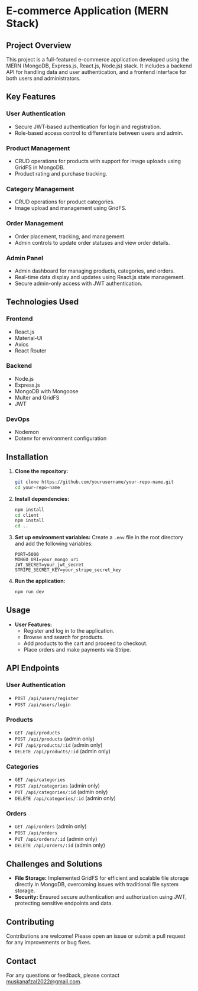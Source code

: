 

# E-commerce Application (MERN Stack)

## Project Overview

This project is a full-featured e-commerce application developed using the MERN (MongoDB, Express.js, React.js, Node.js) stack. It includes a backend API for handling data and user authentication, and a frontend interface for both users and administrators. 

## Key Features

### User Authentication
- Secure JWT-based authentication for login and registration.
- Role-based access control to differentiate between users and admin.

### Product Management
- CRUD operations for products with support for image uploads using GridFS in MongoDB.
- Product rating and purchase tracking.

### Category Management
- CRUD operations for product categories.
- Image upload and management using GridFS.

### Order Management
- Order placement, tracking, and management.
- Admin controls to update order statuses and view order details.


### Admin Panel
- Admin dashboard for managing products, categories, and orders.
- Real-time data display and updates using React.js state management.
- Secure admin-only access with JWT authentication.

## Technologies Used

### Frontend
- React.js
- Material-UI
- Axios
- React Router

### Backend
- Node.js
- Express.js
- MongoDB with Mongoose
- Multer and GridFS
- JWT

### DevOps
- Nodemon
- Dotenv for environment configuration

## Installation

1. **Clone the repository:**
   ```bash
   git clone https://github.com/yourusername/your-repo-name.git
   cd your-repo-name
   ```

2. **Install dependencies:**
   ```bash
   npm install
   cd client
   npm install
   cd ..
   ```

3. **Set up environment variables:**
   Create a `.env` file in the root directory and add the following variables:
   ```env
   PORT=5000
   MONGO_URI=your_mongo_uri
   JWT_SECRET=your_jwt_secret
   STRIPE_SECRET_KEY=your_stripe_secret_key
   ```

4. **Run the application:**
   ```bash
   npm run dev
   ```

## Usage

- **User Features:**
  - Register and log in to the application.
  - Browse and search for products.
  - Add products to the cart and proceed to checkout.
  - Place orders and make payments via Stripe.



## API Endpoints

### User Authentication
- `POST /api/users/register`
- `POST /api/users/login`

### Products
- `GET /api/products`
- `POST /api/products` (admin only)
- `PUT /api/products/:id` (admin only)
- `DELETE /api/products/:id` (admin only)

### Categories
- `GET /api/categories`
- `POST /api/categories` (admin only)
- `PUT /api/categories/:id` (admin only)
- `DELETE /api/categories/:id` (admin only)

### Orders
- `GET /api/orders` (admin only)
- `POST /api/orders`
- `PUT /api/orders/:id` (admin only)
- `DELETE /api/orders/:id` (admin only)

## Challenges and Solutions

- **File Storage:** Implemented GridFS for efficient and scalable file storage directly in MongoDB, overcoming issues with traditional file system storage.
- **Security:** Ensured secure authentication and authorization using JWT, protecting sensitive endpoints and data.

## Contributing

Contributions are welcome! Please open an issue or submit a pull request for any improvements or bug fixes.


## Contact

For any questions or feedback, please contact muskanafzal2022@gmail.com.


